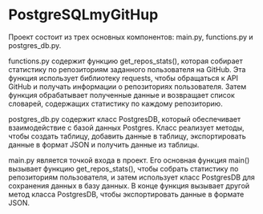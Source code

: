 # PostgreSQLmyGitHup

Проект состоит из трех основных компонентов:
main.py, functions.py и postgres_db.py.

functions.py содержит функцию get_repos_stats(), которая собирает 
статистику по репозиториям заданного пользователя на GitHub. 
Эта функция использует библиотеку requests, чтобы обращаться к API GitHub 
и получать информации о репозиториях пользователя. 
Затем функция обрабатывает полученные данные и возвращает список словарей, 
содержащих статистику по каждому репозиторию.

postgres_db.py содержит класс PostgresDB, который обеспечивает взаимодействие 
с базой данных Postgres. Класс реализует методы, чтобы создать таблицу, 
добавить данные в таблицу, экспортировать данные в формат JSON и 
получить данные из таблицы.

main.py является точкой входа в проект. Его основная функция main() 
вызывает функцию get_repos_stats(), чтобы собрать статистику по 
репозиториям пользователя, и затем использует класс PostgresDB
для сохранения данных в базу данных. В конце функция вызывает другой 
метод класса PostgresDB, чтобы экспортировать данные в формате JSON.